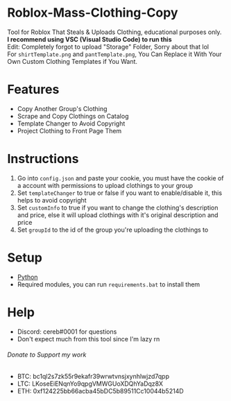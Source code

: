 # Roblox-Mass-Clothing-Copy
Tool for Roblox That Steals &amp; Uploads Clothing, educational purposes only.  
**I recommend using VSC (Visual Studio Code) to run this**  
Edit: Completely forgot to upload "Storage" Folder, Sorry about that lol  
For `shirtTemplate.png` and `pantTemplate.png`, You Can Replace it With Your Own Custom Clothing Templates if You Want.  

# Features
- Copy Another Group's Clothing  
- Scrape and Copy Clothings on Catalog  
- Template Changer to Avoid Copyright  
- Project Clothing to Front Page Them  

# Instructions
1. Go into `config.json` and paste your cookie, you must have the cookie of a account with permissions to upload clothings to your group  
2. Set `templateChanger` to true or false if you want to enable/disable it, this helps to avoid copyright  
3. Set `customInfo` to true if you want to change the clothing's description and price, else it will upload clothings with it's original description and price  
4. Set `groupId` to the id of the group you're uploading the clothings to  

# Setup
- [Python](https://python.org/downloads)  
- Required modules, you can run `requirements.bat` to install them  

# Help
- Discord: cereb#0001 for questions  
- Don't expect much from this tool since I'm lazy rn  

###### Donate to Support my work
- BTC: bc1ql2s7zk55r9ekafr39wrwtvnsjxynhlwjzd7qpp
- LTC: LKoseEiENqnYo9qpgVMWGUoXDQhYaDqz8X
- ETH: 0xf124225bb66acba45bDC5b89511Cc10044b5214D
